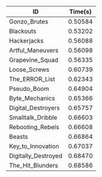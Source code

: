 |ID|Time(s)|
|-|-|
|Gonzo_Brutes|0.50584|
|Blackouts|0.53202|
|Hackerjacks|0.56088|
|Artful_Maneuvers|0.56098|
|Grapevine_Squad|0.56335|
|Loose_Screws|0.60739|
|The_ERROR_List|0.62343|
|Pseudo_Boom|0.64904|
|Byte_Mechanics|0.65366|
|Digital_Destroyers|0.65757|
|Smalltalk_Dribble|0.66603|
|Rebooting_Rebels|0.66608|
|Beasts|0.66864|
|Key_to_Innovation|0.67037|
|Digitally_Destroyed|0.68470|
|The_Hit_Blunders|0.68586|
